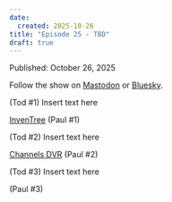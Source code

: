 ```yaml
---
date:
  created: 2025-10-26
title: "Episode 25 - TBD"
draft: true
---
```


Published: October 26, 2025

Follow the show on [Mastodon](https://www.circuitpythonshow.com/@thebootloader/follow) or [Bluesky](https://bsky.app/profile/thebootloader.net).

(Tod #1)
Insert text here

[InvenTree](https://inventree.org) (Paul #1)

(Tod #2)
Insert text here

[Channels DVR](https://getchannels.com) (Paul #2)

(Tod #3)
Insert text here

(Paul #3)
